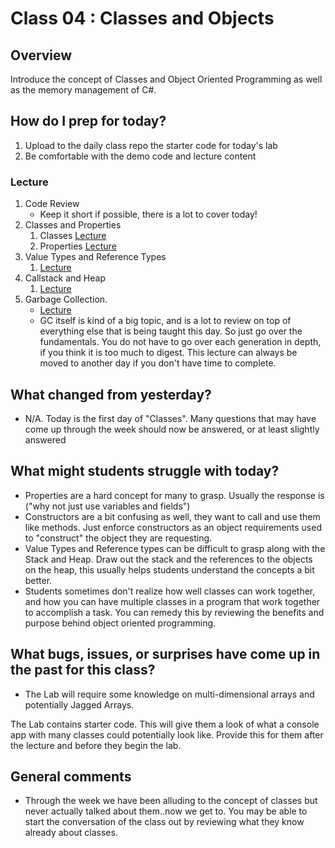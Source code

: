 # Class 04 : Classes and Objects

## Overview
Introduce the concept of Classes and Object Oriented Programming as well as the memory management of C#.

## How do I prep for today?
1. Upload to the daily class repo the starter code for today's lab
2. Be comfortable with the demo code and lecture content

### Lecture
1. Code Review
   - Keep it short if possible, there is a lot to cover today!
1. Classes and Properties
	1. Classes [Lecture](./Resources/Classes.md)
	1. Properties [Lecture](./Resources/Properties.md)
1. Value Types and Reference Types 
	1. [Lecture](./Resources/ValRefTypes.md)
1. Callstack and Heap
	1. [Lecture](./Resources/StackHeap.md)
1. Garbage Collection. 
   - [Lecture](./Resources/GarbageCollection.md)
   - GC itself is kind of a big topic, and is
a lot to review on top of everything else that is being taught this day. So just go over the fundamentals.
You do not have to go over each generation in depth, if you think it is too much to digest. This lecture can always be moved to another 
day if you don't have time to complete. 


## What changed from yesterday? 
- N/A. Today is the first day of "Classes". Many questions that may have
come up through the week should now be answered, or at least slightly answered

## What might students struggle with today? 
- Properties are a hard concept for many to grasp. Usually the response is 
("why not just use variables and fields") 
- Constructors are a bit confusing as well, they want to call and use them like methods. Just enforce constructors as an object requirements used to "construct" the 
object they are requesting. 
- Value Types and Reference types can be difficult to grasp along with the Stack and Heap. Draw out the stack and the references to the objects on the heap, this usually helps 
students understand the concepts a bit better.
- Students sometimes don't realize how well classes can work together, and how you can have multiple classes in a program that work together
to accomplish a task. You can remedy this by reviewing the benefits and purpose behind object oriented programming. 

## What bugs, issues, or surprises have come up in the past for this class?
- The Lab will require some knowledge on multi-dimensional arrays and potentially Jagged Arrays. 


The Lab contains starter code. This will give them a look of what a console app with many classes could potentially look like.
Provide this for them after the lecture and before they begin the lab.

## General comments
- Through the week we have been alluding to the concept of classes but never actually talked about them..now we get to. 
You may be able to start the conversation of the class out by reviewing what they know already about classes.
